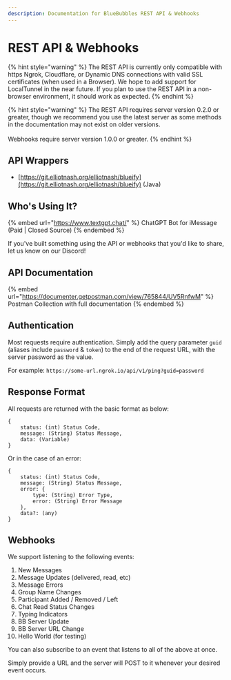 ```yaml
---
description: Documentation for BlueBubbles REST API & Webhooks
---
```


# REST API & Webhooks

{% hint style="warning" %}
The REST API is currently only compatible with https Ngrok, Cloudflare, or Dynamic DNS connections with valid SSL certificates (when used in a Browser). We hope to add support for LocalTunnel in the near future. If you plan to use the REST API in a non-browser environment, it should work as expected.
{% endhint %}

{% hint style="warning" %}
The REST API requires server version 0.2.0 or greater, though we recommend you use the latest server as some methods in the documentation may not exist on older versions.\
\
Webhooks require server version 1.0.0 or greater.
{% endhint %}

## API Wrappers

* [https://git.elliotnash.org/elliotnash/blueify](https://git.elliotnash.org/elliotnash/blueify) (Java)

## Who's Using It?

{% embed url="https://www.textgpt.chat/" %}
ChatGPT Bot for iMessage (Paid | Closed Source)
{% endembed %}

If you've built something using the API or webhooks that you'd like to share, let us know on our Discord!

## API Documentation

{% embed url="https://documenter.getpostman.com/view/765844/UV5RnfwM" %}
Postman Collection with full documentation
{% endembed %}

## Authentication

Most requests require authentication. Simply add the query parameter `guid` (aliases include `password` & `token`) to the end of the request URL, with the server password as the value.

For example: `https://some-url.ngrok.io/api/v1/ping?guid=password`

## Response Format

All requests are returned with the basic format as below:

```
{
    status: (int) Status Code,
    message: (String) Status Message,
    data: (Variable)
}
```

Or in the case of an error:

```
{
    status: (int) Status Code,
    message: (String) Status Message,
    error: {
        type: (String) Error Type,
        error: (String) Error Message
    },
    data?: (any)
}
```

## Webhooks

We support listening to the following events:

1. New Messages
2. Message Updates (delivered, read, etc)
3. Message Errors
4. Group Name Changes
5. Participant Added / Removed / Left
6. Chat Read Status Changes
7. Typing Indicators
8. BB Server Update
9. BB Server URL Change
10. Hello World (for testing)

You can also subscribe to an event that listens to all of the above at once.

Simply provide a URL and the server will POST to it whenever your desired event occurs.

